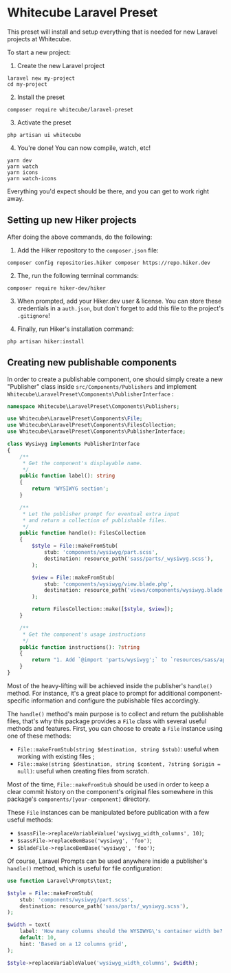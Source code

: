 # Whitecube Laravel Preset

This preset will install and setup everything that is needed for new Laravel projects at Whitecube.

To start a new project:

1. Create the new Laravel project

```shellsession
laravel new my-project
cd my-project
```

2. Install the preset

```shellsession
composer require whitecube/laravel-preset
```

3. Activate the preset

```shellsession
php artisan ui whitecube
```

4. You're done! You can now compile, watch, etc!

```shellsession
yarn dev
yarn watch
yarn icons
yarn watch-icons
```

Everything you'd expect should be there, and you can get to work right away.

## Setting up new Hiker projects

After doing the above commands, do the following:

1. Add the Hiker repository to the `composer.json` file:

```shellsession
composer config repositories.hiker composer https://repo.hiker.dev
```

2. The, run the following terminal commands:

```shellsession
composer require hiker-dev/hiker
```

3. When prompted, add your Hiker.dev user & license. You can store these credentials in a `auth.json`, but don't forget to add this file to the project's `.gitignore`!

4. Finally, run Hiker's installation command:

```shellsession
php artisan hiker:install
```

## Creating new publishable components

In order to create a publishable component, one should simply create a new "Publisher" class inside `src/Components/Publishers` and implement `Whitecube\LaravelPreset\Components\PublisherInterface` : 

```php
namespace Whitecube\LaravelPreset\Components\Publishers;

use Whitecube\LaravelPreset\Components\File;
use Whitecube\LaravelPreset\Components\FilesCollection;
use Whitecube\LaravelPreset\Components\PublisherInterface;

class Wysiwyg implements PublisherInterface
{
    /**
     * Get the component's displayable name.
     */
    public function label(): string
    {
        return 'WYSIWYG section';
    }

    /**
     * Let the publisher prompt for eventual extra input
     * and return a collection of publishable files.
     */
    public function handle(): FilesCollection
    {
        $style = File::makeFromStub(
            stub: 'components/wysiwyg/part.scss',
            destination: resource_path('sass/parts/_wysiwyg.scss'),
        );

        $view = File::makeFromStub(
            stub: 'components/wysiwyg/view.blade.php',
            destination: resource_path('views/components/wysiwyg.blade.php'),
        );

        return FilesCollection::make([$style, $view]);
    }

    /**
     * Get the component's usage instructions
     */
    public function instructions(): ?string
    {
        return "1. Add `@import 'parts/wysiwyg';` to `resources/sass/app.scss`\r\n2. Use the blade component: `<x-wysiwyg><p>Some content</p></x-wysiwyg>`";
    }
}
```

Most of the heavy-lifting will be achieved inside the publisher's `handle()` method. For instance, it's a great place to prompt for additional component-specific information and configure the publishable files accordingly.

The `handle()` method's main purpose is to collect and return the publishable files, that's why this package provides a `File` class with several useful methods and features. First, you can choose to create a `File` instance using one of these methods:

- `File::makeFromStub(string $destination, string $stub)`: useful when working with existing files ;
- `File::make(string $destination, string $content, ?string $origin = null)`: useful when creating files from scratch.

Most of the time, `File::makeFromStub` should be used in order to keep a clear commit history on the component's original files somewhere in this package's `components/[your-component]` directory.

These `File` instances can be manipulated before publication with a few useful methods:
- `$sassFile->replaceVariableValue('wysiwyg_width_columns', 10)`;
- `$sassFile->replaceBemBase('wysiwyg', 'foo')`;
- `$bladeFile->replaceBemBase('wysiwyg', 'foo')`;

Of course, Laravel Prompts can be used anywhere inside a publisher's `handle()` method, which is useful for file configuration:

```php
use function Laravel\Prompts\text;

$style = File::makeFromStub(
    stub: 'components/wysiwyg/part.scss',
    destination: resource_path('sass/parts/_wysiwyg.scss'),
);

$width = text(
    label: 'How many columns should the WYSIWYG\'s container width be?',
    default: 10,
    hint: 'Based on a 12 columns grid',
);

$style->replaceVariableValue('wysiwyg_width_columns', $width);
```